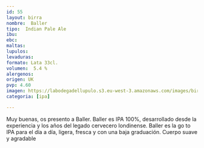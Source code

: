 ```yaml
---
id: 55
layout: birra
nombre:  Baller
tipo:  Indian Pale Ale
ibu: 
ebc:
maltas: 
lupulos: 
levaduras: 
formato: Lata 33cl.
volumen:  5.4 %
alergenos: 
origen: UK
pvp: 4.60
imagen: https://labodegadellupulo.s3.eu-west-3.amazonaws.com/images/birras/baller.jpg
categoria: [ipa]

---
```

Muy buenas, os presento a Baller. Baller es IPA 100%, desarrollado desde la experiencia y los años del legado cervecero londinense. Baller es la go to IPA para el día a día, ligera, fresca y con una baja graduación. Cuerpo suave y agradable






























